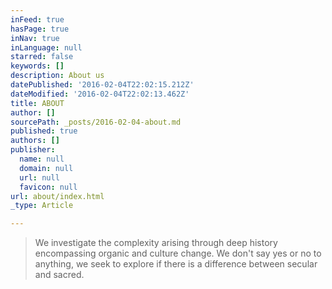 ```yaml
---
inFeed: true
hasPage: true
inNav: true
inLanguage: null
starred: false
keywords: []
description: About us
datePublished: '2016-02-04T22:02:15.212Z'
dateModified: '2016-02-04T22:02:13.462Z'
title: ABOUT
author: []
sourcePath: _posts/2016-02-04-about.md
published: true
authors: []
publisher:
  name: null
  domain: null
  url: null
  favicon: null
url: about/index.html
_type: Article

---
```

> We investigate the complexity arising through deep history encompassing
> organic and culture change. We don't say yes or no to anything, we seek to 
> explore if there is a difference between secular and sacred.